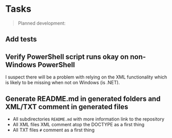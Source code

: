 # Tasks

> Planned development:

## Add tests

## Verify PowerShell script runs okay on non-Windows PowerShell

I suspect there will be a problem with relying on the XML functionality which is likely to be missing when not on Windows (is .NET).

## Generate README.md in generated folders and XML/TXT comment in generated files

- All subdirectories `README.md` with more information link to the repository
- All XML files XML comment atop the DOCTYPE as a first thing
- All TXT files `#` comment as a first thing
